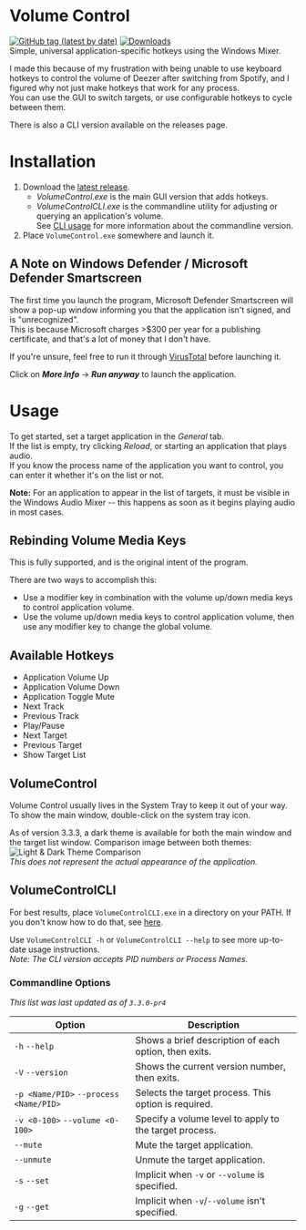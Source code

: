 # Volume Control
<a href="https://github.com/radj307/volume-control/releases"><img alt="GitHub tag (latest by date)" src="https://img.shields.io/github/v/tag/radj307/volume-control?color=e8e8e7&label=Latest%20Version&logo=github&logoColor=e8e8e7&style=for-the-badge"></a>
<a href="https://github.com/radj307/volume-control/releases"><img alt="Downloads" src="https://img.shields.io/github/downloads/radj307/volume-control/total?color=e8e8e7&logo=github&logoColor=e8e8e7&style=for-the-badge"></a>  
Simple, universal application-specific hotkeys using the Windows Mixer.  

I made this because of my frustration with being unable to use keyboard hotkeys to control the volume of Deezer after switching from Spotify, and I figured why not just make hotkeys that work for any process.  
You can use the GUI to switch targets, or use configurable hotkeys to cycle between them.  

There is also a CLI version available on the releases page.  

# Installation
 1. Download the [latest release](https://github.com/radj307/volume-control/releases).    
    - _VolumeControl.exe_ is the main GUI version that adds hotkeys.
    - _VolumeControlCLI.exe_ is the commandline utility for adjusting or querying an application's volume.  
      See [CLI usage](https://github.com/radj307/volume-control#volumecontrolcli) for more information about the commandline version.
 2. Place `VolumeControl.exe` somewhere and launch it.  

## A Note on Windows Defender / Microsoft Defender Smartscreen
The first time you launch the program, Microsoft Defender Smartscreen will show a pop-up window informing you that the application isn't signed, and is "unrecognized".  
This is because Microsoft charges >$300 per year for a publishing certificate, and that's a lot of money that I don't have.  

If you're unsure, feel free to run it through [VirusTotal](https://www.virustotal.com/gui/home/upload) before launching it.

Click on ___More Info___ -> ___Run anyway___ to launch the application.  

# Usage
To get started, set a target application in the _General_ tab.  
If the list is empty, try clicking _Reload_, or starting an application that plays audio.  
If you know the process name of the application you want to control, you can enter it whether it's on the list or not.

__Note:__ For an application to appear in the list of targets, it must be visible in the Windows Audio Mixer -- this happens as soon as it begins playing audio in most cases.

## Rebinding Volume Media Keys

This is fully supported, and is the original intent of the program.

There are two ways to accomplish this:
- Use a modifier key in combination with the volume up/down media keys to control application volume.
- Use the volume up/down media keys to control application volume, then use any modifier key to change the global volume.  

## Available Hotkeys

 - Application Volume Up
 - Application Volume Down
 - Application Toggle Mute
 - Next Track
 - Previous Track
 - Play/Pause
 - Next Target
 - Previous Target
 - Show Target List

## VolumeControl
Volume Control usually lives in the System Tray to keep it out of your way.  
To show the main window, double-click on the system tray icon.  

As of version 3.3.3, a dark theme is available for both the main window and the target list window. Comparison image between both themes:
![Light & Dark Theme Comparison](https://i.imgur.com/lm5OuIe.png)  
_This does not represent the actual appearance of the application._  

## VolumeControlCLI
For best results, place `VolumeControlCLI.exe` in a directory on your PATH. If you don't know how to do that, see [here](https://stackoverflow.com/a/44272417/8705305).  

Use `VolumeControlCLI -h` or `VolumeControlCLI --help` to see more up-to-date usage instructions.  
_Note: The CLI version accepts PID numbers or Process Names._

### Commandline Options
_This list was last updated as of `3.3.0-pr4`_

| Option                                  | Description                                            |
|-----------------------------------------|--------------------------------------------------------|
| `-h`  `--help`                          | Shows a brief description of each option, then exits.  |
| `-V`  `--version`                       | Shows the current version number, then exits.          |
| `-p <Name/PID>`  `--process <Name/PID>` | Selects the target process. This option is required.   |
| `-v <0-100>`  `--volume <0-100>`        | Specify a volume level to apply to the target process. |
| `--mute`                                |  Mute the target application.                          |
| `--unmute`                              | Unmute the target application.                         |
| `-s`  `--set`                           | Implicit when `-v` or `--volume` is specified.         |
| `-g`  `--get`                           | Implicit when `-v`/`--volume` isn't specified.         |

